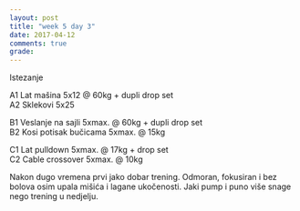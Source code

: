 ```yaml
---
layout: post
title: "week 5 day 3"
date: 2017-04-12
comments: true
grade:
---
```


Istezanje

A1 Lat mašina 5x12 @ 60kg + dupli drop set    
A2 Sklekovi 5x25  

B1 Veslanje na sajli 5xmax. @ 60kg + dupli drop set        
B2 Kosi potisak bučicama 5xmax. @ 15kg       

C1 Lat pulldown 5xmax. @ 17kg + drop set           
C2 Cable crossover 5xmax. @ 10kg      

Nakon dugo vremena prvi jako dobar trening. Odmoran, fokusiran i bez bolova osim upala mišića i lagane ukočenosti. Jaki pump i puno više snage nego trening u nedjelju.
